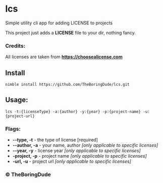 # lcs
Simple utility cli app for adding LICENSE to projects

This project just adds a **LICENSE** file to your dir, nothing fancy.

### Credits:
All licenses are taken from **https://choosealicense.com**

## Install 
```
nimble install https://github.com/TheBoringDude/lcs.git
```

## Usage:
```
lcs -t:{licenseType} -a:{author} -y:{year} -p:{project-name} -u:{project-url}
```

### Flags:
- **--type, -t** - the type of license [required]
- **--author, -a** - your name, author *[only applicable to specific licenses]*
- **--year, -y** - license year *[only applicable to specific licenses]*
- **-project, -p** - project name *[only applicable to specific licenses]*
- **-url, -u** - project url *[only applicable to specific licenses]*


### &copy; TheBoringDude